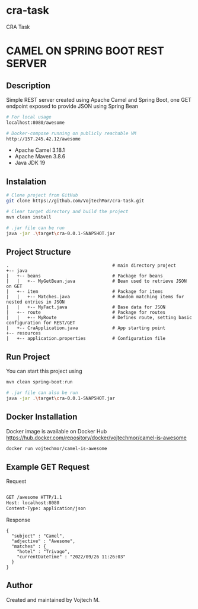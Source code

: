 # cra-task
CRA Task

# CAMEL ON SPRING BOOT REST SERVER

## Description
Simple REST server created using Apache Camel and Spring Boot, one GET endpoint exposed to provide JSON using Spring Bean
```sh
# For local usage
localhost:8080/awesome

# Docker-compose running on publicly reachable VM
http://157.245.42.12/awesome
``` 

- Apache Camel 3.18.1
- Apache Maven 3.8.6
- Java JDK 19

## Instalation

```sh
# Clone project from GitHub
git clone https://github.com/VojtechMor/cra-task.git

# Clear target directory and build the project
mvn clean install

# .jar file can be run
java -jar .\target\cra-0.0.1-SNAPSHOT.jar
```

## Project Structure
```
.                                       # main directory project 
+-- java
|   +-- beans                           # Package for beans
|   |   +-- MyGetBean.java              # Bean used to retrieve JSON on GET
|   +-- item                            # Package for items
|   |   +-- Matches.java                # Random matching items for nested entries in JSON
|   |   +-- MyFact.java                 # Base data for JSON
|   +-- route                           # Package for routes
|   |   +-- MyRoute                     # Defines route, setting basic configuration for REST/GET
|   +-- CraApplication.java             # App starting point
+-- resources 
|   +-- application.properties          # Configuration file               
```

## Run Project 
You can start this project using
```sh
mvn clean spring-boot:run

# .jar file can also be run
java -jar .\target\cra-0.0.1-SNAPSHOT.jar
```

## Docker Installation
Docker image is available on Docker Hub
https://hub.docker.com/repository/docker/vojtechmor/camel-is-awesome
```sh
docker run vojtechmor/camel-is-awesome
```

## Example GET Request

Request
```sh

GET /awesome HTTP/1.1
Host: localhost:8080
Content-Type: application/json
```
Response
```
{
  "subject" : "Camel",
  "adjective" : "Awesome",
  "matches" : {
    "hotel" : "Trivago",
    "currentDateTime" : "2022/09/26 11:26:03"
  }
}
```

## Author 
Created and maintained by Vojtech M.
